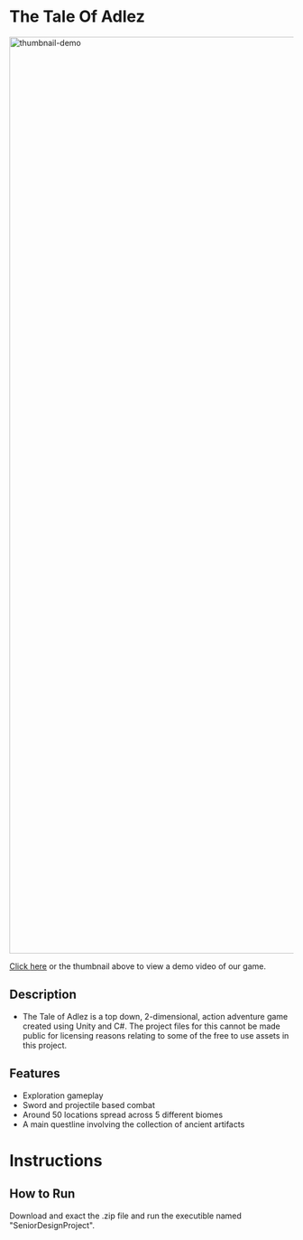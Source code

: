 # The Tale Of Adlez

<a href="https://youtu.be/I2vn2XB7GkQ"><img width="1624" alt="thumbnail-demo" src="https://github.com/cwalsh24/TheTaleOfAdlez/assets/59177560/e6324b0e-0e66-4dac-8c4a-9c048cdc55b5">

Click [here](https://youtu.be/I2vn2XB7GkQ) or the thumbnail above to view a demo video of our game.


## Description
* The Tale of Adlez is a top down, 2-dimensional, action adventure game created using Unity and C#. The project files for this cannot be made public for licensing reasons relating to some of the free to use assets in this project.

## Features

* Exploration gameplay
* Sword and projectile based combat
* Around 50 locations spread across 5 different biomes
* A main questline involving the collection of ancient artifacts

# Instructions
## How to Run
Download and exact the .zip file and run the executible named "SeniorDesignProject".

